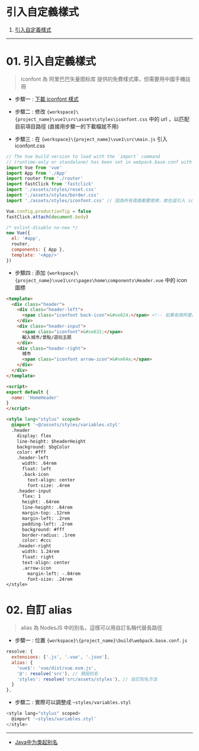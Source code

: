 <h1>引入自定義樣式</h1>

1. [引入自定義樣式](#s1)
   
---

# 01. 引入自定義樣式<span id="s1"/>

> iconfont 為 阿里巴巴矢量图标库 提供的免費樣式庫，但需要用中國手機註冊

- 步驟一 : [下載 iconfont 樣式](./doc/iconfont.zip)

- 步驟二 : 修改 `{workspace}\{project_name}\vue1\src\assets\styles\iconfont.css` 中的 url ，以匹配目前項目路徑 (直接用步驟一的下載檔就不用)

- 步驟三 : 在 `{workspace}\{project_name}\vue1\src\main.js` 引入 iconfont.css

```js
// The Vue build version to load with the `import` command
// (runtime-only or standalone) has been set in webpack.base.conf with an alias.
import Vue from 'vue'
import App from './App'
import router from './router'
import fastClick from 'fastclick'
import './assets/styles/reset.css'
import './assets/styles/border.css'
import './assets/styles/iconfont.css' // 因為所有頁面都要使用，故在這引入 iconfont

Vue.config.productionTip = false
fastClick.attach(document.body)

/* eslint-disable no-new */
new Vue({
  el: '#app',
  router,
  components: { App },
  template: '<App/>'
})
```

- 步驟四 : 添加 `{workspace}\{project_name}\vue1\src\pages\home\components\Header.vue` 中的 icon 圖標

```html
<template>
  <div class="header">
    <div class="header-left">
      <span class="iconfont back-icon">&#xe624;</span> <!-- 如果有用阿里巴巴矢量图标库的話，此碼可以在裡面複製 -->
    </div>
    <div class="header-input">
      <span class="iconfont">&#xe632;</span>
      輸入城市/景點/遊玩主题
    </div>
    <div class="header-right">
      城市
      <span class="iconfont arrow-icon">&#xe64a;</span>
    </div>
  </div>
</template>

<script>
export default {
  name: 'HomeHeader'
}
</script>

<style lang="stylus" scoped>
  @import '~@/assets/styles/variables.styl'
  .header
    display: flex
    line-height: $headerHeight
    background: $bgColor
    color: #fff
    .header-left
      width: .64rem
      float: left
      .back-icon
        text-align: center
        font-size: .4rem
    .header-input
      flex: 1
      height: .64rem
      line-height: .64rem
      margin-top: .12rem
      margin-left: .2rem
      padding-left: .2rem
      background: #fff
      border-radius: .1rem
      color: #ccc
    .header-right
      width: 1.24rem
      float: right
      text-align: center
      .arrow-icon
        margin-left: -.04rem
        font-size: .24rem
</style>
```

# 02. 自訂 alias 

> alias 為 NodesJS 中的別名，這樣可以用自訂名稱代替長路徑

- 步驟一 : 位置 `{workspace}\{project_name}\build\webpack.base.conf.js` 

```js
resolve: {
  extensions: ['.js', '.vue', '.json'],
  alias: {
    'vue$': 'vue/dist/vue.esm.js',
    '@': resolve('src'), // 預設別名
    'styles': resolve('src/assets/styles'), // 自訂別名方法
  }
},
```

- 步驟二 : 實際可以調整成 `~styles/variables.styl` 

```js
<style lang="stylus" scoped>
  @import '~styles/variables.styl'
</style>
```

---

- [Java中为类起别名](https://www.cnblogs.com/liuqijia/p/11379416.html)